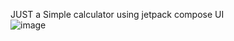 JUST a Simple calculator using jetpack compose UI<br />
![image](https://github.com/thiennh23/MyCaculator/assets/135424236/9f52bf2f-566a-4d74-a100-539fc62de899)
